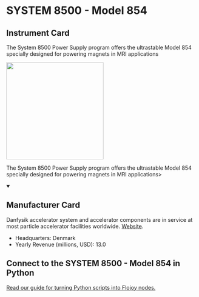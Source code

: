 
# SYSTEM 8500 - Model 854

## Instrument Card

<div className="flex">

<div>

The System 8500 Power Supply program offers the ultrastable Model 854 specially designed for powering magnets in MRI applications

</div>

<img width="256" src="https://v5.airtableusercontent.com/v1/19/19/1691539200000/dQjwzjZm2jOCHZB_wsbRQQ/U0VASOuM9q6EfoMXirronj4k18JLWpf_QwZpjt0xKfCUZbSlXNQ379b4ljoSmYYvhqStv8RCOyjmP0FV7ioB7I_NZS4vJi_sQ36JHyQ4W9k/gm8iVK_elsXnTZ2VspyAyIuiBvwyGfpn0Yd9h5LM9zY"/>

</div>

The System 8500 Power Supply program offers the ultrastable Model 854 specially designed for powering magnets in MRI applications>

<details open>
<summary><h2>Manufacturer Card</h2></summary>

Danfysik accelerator system and accelerator components are in service at most particle accelerator facilities worldwide. <a href="https://www.danfysik.com/en">Website</a>.

<ul>
  <li>Headquarters: Denmark</li>
  <li>Yearly Revenue (millions, USD): 13.0</li>
</ul>
</details>

## Connect to the SYSTEM 8500 - Model 854 in Python

[Read our guide for turning Python scripts into Flojoy nodes.](https://docs.flojoy.ai/custom-nodes/creating-custom-node/)



